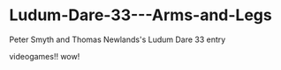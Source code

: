 # Ludum-Dare-33---Arms-and-Legs
Peter Smyth and Thomas Newlands's Ludum Dare 33 entry

videogames!! wow!
